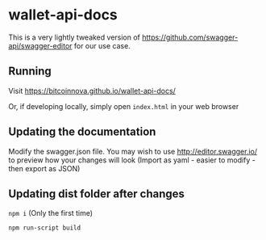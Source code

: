 # wallet-api-docs
This is a very lightly tweaked version of https://github.com/swagger-api/swagger-editor for our use case.

## Running

Visit https://bitcoinnova.github.io/wallet-api-docs/

Or, if developing locally, simply open `index.html` in your web browser

## Updating the documentation

Modify the swagger.json file. You may wish to use http://editor.swagger.io/ to preview how your changes will look (Import as yaml - easier to modify - then export as JSON)

## Updating dist folder after changes

`npm i` (Only the first time)

`npm run-script build`
